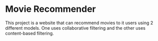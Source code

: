 # Movie Recommender

This project is a website that can recommend movies to it users using 2 different models. One uses collaborative filtering and the other uses content-based filtering.
